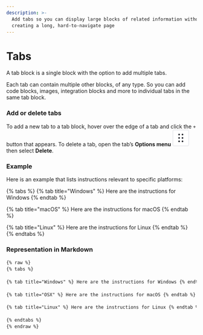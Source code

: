 ```yaml
---
description: >-
  Add tabs so you can display large blocks of related information without
  creating a long, hard-to-navigate page
---
```


# Tabs

A tab block is a single block with the option to add multiple tabs.&#x20;

Each tab can contain multiple other blocks, of any type. So you can add code blocks, images, integration blocks and more to individual tabs in the same tab block.

### Add or delete tabs

To add a new tab to a tab block, hover over the edge of a tab and click the `+` button that appears. To delete a tab, open the tab’s **Options menu** <picture><source srcset="../../.gitbook/assets/options-menu-dark.svg" media="(prefers-color-scheme: dark)"><img src="../../.gitbook/assets/options-menu.svg" alt=""></picture> then select **Delete**.

### Example

Here is an example that lists instructions relevant to specific platforms:

{% tabs %}
{% tab title="Windows" %}
Here are the instructions for Windows
{% endtab %}

{% tab title="macOS" %}
Here are the instructions for macOS
{% endtab %}

{% tab title="Linux" %}
Here are the instructions for Linux
{% endtab %}
{% endtabs %}

### Representation in Markdown

```markdown
{% raw %}
{% tabs %}

{% tab title="Windows" %} Here are the instructions for Windows {% endtab %}

{% tab title="OSX" %} Here are the instructions for macOS {% endtab %}

{% tab title="Linux" %} Here are the instructions for Linux {% endtab %}

{% endtabs %}
{% endraw %}
```
